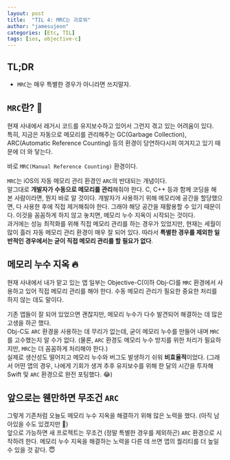 ```yaml
---
layout: post
title:  "TIL 4: MRC는 괴로워"
author: "jamesujeon"
categories: [Etc, TIL]
tags: [ios, objective-c]
---
```


## TL;DR

- `MRC`는 매우 특별한 경우가 아니라면 쓰지말자.

## `MRC`란? 🤔

현재 사내에서 레거시 코드를 유지보수하고 있어서 그런지 겪고 있는 어려움이 있다.  
특히, 지금은 자동으로 메모리를 관리해주는 GC(Garbage Collection), ARC(Automatic Reference Counting)
등의 환경이 당연하다시피 여겨지고 있기 때문에 더 와 닿는다.

바로 `MRC(Manual Reference Counting)` 환경이다.

`MRC`는 iOS의 자동 메모리 관리 환경인 `ARC`의 반대되는 개념이다.  
말그대로 **개발자가 수동으로 메모리를 관리**해줘야 한다.
C, C++ 등과 함께 코딩을 해 본 사람이라면, 뭔지 바로 알 것이다.
개발자가 사용하기 위해 메모리에 공간을 할당했으면, 다 사용한 후에 직접 제거해줘야 한다.
그래야 해당 공간을 재활용할 수 있기 때문이다.
이것을 꼼꼼하게 하지 않고 놓치면, 메모리 누수 지옥이 시작되는 것이다.  
과거에는 성능 최적화를 위해 직접 메모리 관리를 하는 경우가 있었지만,
현재는 세월이 많이 흘러 자동 메모리 관리 환경이 매우 잘 되어 있다.
따라서 **특별한 경우를 제외한 일반적인 경우에서는 굳이 직접 메모리 관리를 할 필요가 없다**.

## 메모리 누수 지옥 🔥

현재 사내에서 내가 맡고 있는 앱 일부는 Objective-C(이하 Obj-C)를 `MRC` 환경에서 사용하고 있어 직접 메모리 관리를 해야 한다.
수동 메모리 관리가 필요한 중요한 처리를 하지 않는 데도 말이다.

기존 앱들이 잘 되어 있었으면 괜찮지만, 메모리 누수가 다수 발견되어 해결하는 데 많은 고생을 하곤 했다.  
Obj-C도 `ARC` 환경을 사용하는 데 무리가 없는데, 굳이 메모리 누수를 만들어 내며 `MRC`를 고수했는지 알 수가 없다.
(물론, `ARC` 환경도 메모리 누수 방지를 위한 처리가 필요하지만, `MRC`는 더 꼼꼼하게 처리해야 한다.)  
실제로 생산성도 떨어지고 메모리 누수와 버그도 발생하기 쉬워 **비효율적**이었다.
(그래서 어떤 앱의 경우, 나에게 기회가 생겨 추후 유지보수를 위해 한 달의 시간을 투자해 Swift 및 `ARC` 환경으로 완전 포팅했다. 😂)

## 앞으로는 웬만하면 무조건 `ARC`

그렇게 기존처럼 오늘도 메모리 누수 지옥을 해결하기 위해 많은 노력을 했다. (아직 남아있을 수도 있겠지만 😤)  
앞으로 가능하면 새 프로젝트는 무조건 (정말 특별한 경우를 제외하곤) `ARC` 환경으로 시작하려 한다.
메모리 누수 지옥을 해결하는 노력을 다른 데 쓰면 앱의 퀄리티를 더 높일 수 있을 것 같다. 😇
